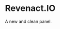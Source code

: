 <!-- TITLE: Home -->
<!-- SUBTITLE: A quick summary of Home -->

# Revenact.IO
A new and clean panel.